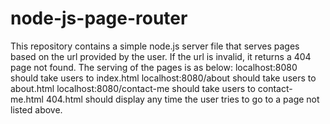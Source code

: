 # node-js-page-router
 This repository contains a simple node.js server file that serves pages based on the url provided by the user. If the url is invalid, it returns a 404 page not found.
The serving of the pages is as below:
localhost:8080 should take users to index.html
localhost:8080/about should take users to about.html
localhost:8080/contact-me should take users to contact-me.html
404.html should display any time the user tries to go to a page not listed above.
